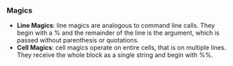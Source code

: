### Magics
- **Line Magics**: line magics are analogous to command line calls. They begin with a % and the remainder of the line is the argument, which is passed without parenthesis or quotations.
- **Cell Magics**: cell magics operate on entire cells, that is on multiple lines. They receive the whole block as a single string and begin with %%.
